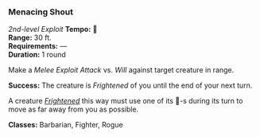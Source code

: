 ### Menacing Shout
*2nd-level Exploit*
**Tempo:** 🔷  
**Range:** 30 ft.  
**Requirements:** —  
**Duration:** 1 round  

Make a *Melee Exploit Attack* vs. *Will* against target creature in range.

**Success:** The creature is *Frightened* of you until the end of your next turn.

A creature *[Frightened]* this way must use one of its 🔷-s during its turn to move as far away from you as possible.

**Classes:** Barbarian, Fighter, Rogue

[Frightened]: ../../Rules/Conditions/Frightened.md
